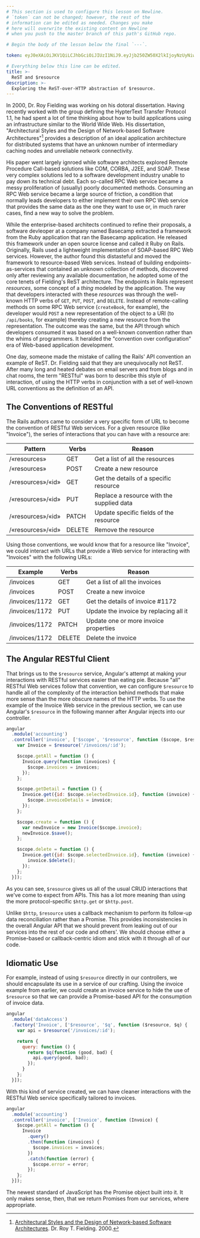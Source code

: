 ```yaml
---
# This section is used to configure this lesson on Newline.
# `token` can not be changed; however, the rest of the
# information can be edited as needed. Changes you make
# here will overwrite the existing content on Newline
# when you push to the master branch of this path's GitHub repo.

# Begin the body of the lesson below the final `---`.

token: eyJ0eXAiOiJKV1QiLCJhbGciOiJIUzI1NiJ9.eyJjb250ZW50X2lkIjoyNzUyNiwiY29udGVudF90eXBlIjoiTGVzc29uIn0.mP4oakktt2L6jb5-hTdCuqb4iA_GEqM8_mtglHf0ZpM

# Everything below this line can be edited.
title: >-
  ReST and $resource
description: >-
  Exploring the ReST-over-HTTP abstraction of $resource.
---
```


In 2000, Dr. Roy Fielding was working on his dotoral dissertation. Having
recently worked with the group defining the HypterText Transfer Protocol 1.1,
he had spent a lot of time thinking about how to build applications using an
infrastructure similar to the World Wide Web. His dissertation,
"Architectural Styles and the Design of Network-based Software Architectures"[^1]
provides a description of an ideal application architecture for distributed
systems that have an unknown number of intermediary caching nodes and
unreliable network connectivity.

His paper went largely ignroed while software architects explored Remote
Procedure Call-based solutions like COM, CORBA, J2EE, and SOAP. These very
complex solutions led to a software development industry unable to pay down
its technical debt. Each so-called RPC Web service became a messy proliferation
of (usually) poorly documented methods. Consuming an RPC Web service became
a large source of friction, a condition that normally leads developers to
either implement their own RPC Web service that provides the same data as
the one they want to use or, in much rarer cases, find a new way to solve
the problem.

While the enterprise-based architects continued to refine their proposals, a
software devleoper at a company named Basecamp extracted a framework from the Ruby
application that ran the Basecamp application. He released this framework under an
open source license and called it Ruby on Rails. Originally, Rails used a
lightweight implementation of SOAP-based RPC Web services. However, the
author found this distasteful and moved the framework to resource-based Web
services. Instead of building endpoints-as-services that contained an unknown
collection of methods, discovered only after reviewing any available
documentation, he adopted some of the core tenets of Fielding's ReST
architecture. The endpoints in
Rails represent *resources*, some concept of a *thing* modeled by the
application. The way that developers interacted with these *resources* was
through the well-known HTTP verbs of `GET`, `PUT`, `POST`, and `DELETE`.
Instead of remote-calling methods on some RPC Web service (`createBook`,
for example), the developer would `POST` a new representation of the
object to a URI (to `/api/books`, for example) thereby creating a new
resource from the representation. The outcome was the same, but the API
through which developers consumed it was based on a well-known convention
rather than the whims of programmers. It heralded the "convention over
configuration" era of Web-based application development.

One day, someone made the mistake of calling the Rails' API convention an
example of ReST. Dr. Fielding said that they are unequivocally not ReST. After
many long and heated debates on email servers and from blogs and in chat rooms,
the term "RESTful" was born to describe this style of interaction, of using the
HTTP verbs in conjunction with a set of well-known URL conventions as the
definition of an API.

## The Conventions of RESTful

The Rails authors came to consider a very specific form of URL to become the
convention of RESTful Web services. For a given resource (like "Invoice"), the
series of interactions that you can have with a resource are:

| Pattern           | Verbs  | Reason                                    |
|-------------------|--------|-------------------------------------------|
| /«resources»      | GET    | Get a list of all the resources           |
| /«resources»      | POST   | Create a new resource                     |
| /«resources»/«id» | GET    | Get the details of a specific resource    |
| /«resources»/«id» | PUT    | Replace a resource with the supplied data |
| /«resources»/«id» | PATCH  | Update specific fields of the resource    |
| /«resources»/«id» | DELETE | Remove the resource                       |

Using those conventions, we would know that for a resource like "Invoice", we
could interact with URLs that provide a Web service for interacting with
"Invoices" with the following URLs:

| Example        | Verbs  | Reason                                    |
|----------------|--------|-------------------------------------------|
| /invoices      | GET    | Get a list of all the invoices            |
| /invoices      | POST   | Create a new invoice                      |
| /invoices/1172 | GET    | Get the details of invoice #1172          |
| /invoices/1172 | PUT    | Update the invoice by replacing all it    |
| /invoices/1172 | PATCH  | Update one or more invoice properties     |
| /invoices/1172 | DELETE | Delete the invoice                        |


## The Angular RESTful Client

That brings us to the `$resource` service, Angular's attempt at making your
interactions with RESTful services easier than eating pie. Because "all"
RESTful Web services follow that convention, we can configure `$resource`
to handle all of the complexity of the interaction behind methods that
make more sense than the more obscure names of the HTTP verbs. To use the
example of the Invoice Web service in the previous section, we can use
Angular's `$resource` in the following manner after Angular injects into
our controller.

```javascript
angular
  .module('accounting')
  .controller('invoice', ['$scope', '$resource', function ($scope, $resource) {
    var Invoice = $resource('/invoices/:id');

    $scope.getAll = function () {
      Invoice.query(function (invoices) {
        $scope.invoices = invoices;
      });
    };

    $scope.getDetail = function () {
      Invoice.get({id: $scope.selectedInvoice.id}, function (invoice) {
        $scope.invoiceDetails = invoice;
      });
    };

    $scope.create = function () {
      var newInvoice = new Invoice($scope.invoice);
      newInvoice.$save();
    };

    $scope.delete = function () {
      Invoice.get({id: $scope.selectedInvoice.id}, function (invoice) {
        invoice.$delete();
      });
    };
  }]);
```

As you can see, `$resource` gives us all of the usual CRUD interactions that
we've come to expect from APIs. This has a lot more meaning than using the
more protocol-specific `$http.get` or `$http.post`.

Unlike `$http`, `$resource` uses a callback mechanism to perform its follow-up
data reconciliation rather than a Promise. This provides inconsistencies in the
overall Angular API that we should prevent from leaking out of our services
into the rest of our code and others'. We should choose either a Promise-based
or callback-centric idiom and stick with it through all of our code.

## Idiomatic Use

For example, instead of using `$resource` directly in our controllers, we
should encapsulate its use in a service of our crafting. Using the invoice
example from earlier, we could create an invoice service to hide the use
of `$resource` so that we can provide a Promise-based API for the
consumption of invoice data.

```javascript
angular
  .module('dataAccess')
  .factory('Invoice', ['$resource', '$q', function ($resource, $q) {
    var api = $resource('/invoices/:id');

    return {
      query: function () {
        return $q(function (good, bad) {
          api.query(good, bad);
        });
      }
    };
  }]);
```

With this kind of service created, we can have cleaner interactions
with the RESTful Web service specifically tailored to invoices.

```javascript
angular
  .module('accounting')
  .controller('invoice', ['Invoice', function (Invoice) {
    $scope.getAll = function () {
      Invoice
        .query()
        .then(function (invoices) {
          $scope.invoices = invoices;
        })
        .catch(function (error) {
          $scope.error = error;
        });
    };
  }]);
```

The newest standard of JavaScript has the Promise object built into it. It
only makes sense, then, that we return Promises from our services, where
appropriate.

[^1]: [Architectural Styles and the Design of Network-based Software Architectures](http://www.ics.uci.edu/~fielding/pubs/dissertation/top.htm). Dr. Roy T. Fielding. 2000.
